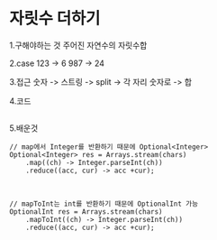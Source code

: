 # 자릿수 더하기

1.구해야하는 것
주어진 자연수의 자릿수합


2.case
123 -> 6
987 -> 24


3.접근
숫자 -> 스트링 -> split -> 각 자리 숫자로 -> 합


4.코드

```java

```

5.배운것
```
// map에서 Integer를 반환하기 때문에 Optional<Integer>
Optional<Integer> res = Arrays.stream(chars)
    .map((ch) -> Integer.parseInt(ch))
    .reduce((acc, cur) -> acc +cur);



// mapToInt는 int를 반환하기 때문에 OptionalInt 가능
OptionalInt res = Arrays.stream(chars)
    .mapToInt((ch) -> Integer.parseInt(ch))
    .reduce((acc, cur) -> acc +cur);

```